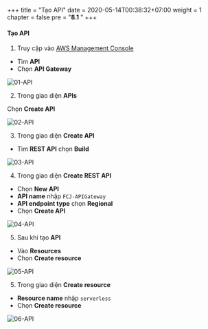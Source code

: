 +++
title = "Tạo API"
date = 2020-05-14T00:38:32+07:00
weight = 1
chapter = false
pre = "<b>8.1 </b>"
+++

#### Tạo API

1. Truy cập vào [AWS Management Console](https://aws.amazon.com/vi/free/?gclid=CjwKCAjw_ZC2BhAQEiwAXSgClvWbbk-Y8aK5QEAweAN7K8tLmdmvIiZuLvrcXaHfX9HrfLJlZr3U2xoC6y4QAvD_BwE&trk=c4f45c53-585c-4b31-8fbf-d39fbcdc603a&sc_channel=ps&ef_id=CjwKCAjw_ZC2BhAQEiwAXSgClvWbbk-Y8aK5QEAweAN7K8tLmdmvIiZuLvrcXaHfX9HrfLJlZr3U2xoC6y4QAvD_BwE:G:s&s_kwcid=AL!4422!3!637354294239!e!!g!!aws!19043613274!143453611386&all-free-tier.sort-by=item.additionalFields.SortRank&all-free-tier.sort-order=asc&awsf.Free%20Tier%20Types=*all&awsf.Free%20Tier%20Categories=*all)

- Tìm **API**
- Chọn **API Gateway**

![01-API](/images/9/9-api-01.png?width=90pc)

2. Trong giao diện **APIs**

Chọn **Create API**

![02-API](/images/9/9-api-02.png?width=90pc)

3. Trong giao diện **Create API**

- Tìm **REST API** chọn **Build**

![03-API](/images/9/9-api-03.png?width=90pc)

4. Trong giao diện **Create REST API**

- Chọn **New API**
- **API name** nhập `FCJ-APIGateway`
- **API endpoint type** chọn **Regional**
- Chọn **Create API**

![04-API](/images/9/9-api-04.png?width=90pc)

5. Sau khi tạo **API**

- Vào **Resources**
- Chọn **Create resource**

![05-API](/images/9/9-api-05.png?width=90pc)

5. Trong giao diện **Create resource**

- **Resource name** nhập `serverless`
- Chọn **Create resource**

![06-API](/images/9/9-api-06.png?width=90pc)
